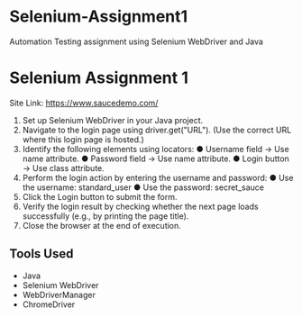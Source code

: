 # Selenium-Assignment1
Automation Testing assignment using Selenium WebDriver and Java

# Selenium Assignment 1
Site Link: https://www.saucedemo.com/
1. Set up Selenium WebDriver in your Java project.
2. Navigate to the login page using driver.get("URL"). (Use the correct URL where this login page is hosted.)
3. Identify the following elements using locators:
● Username field → Use name attribute.
● Password field → Use name attribute.
● Login button → Use class attribute.
4. Perform the login action by entering the username and password:
● Use the username: standard_user
● Use the password: secret_sauce
5. Click the Login button to submit the form.
6. Verify the login result by checking whether the next page loads successfully (e.g., by printing the page title).
7. Close the browser at the end of execution.

## Tools Used
- Java
- Selenium WebDriver
- WebDriverManager
- ChromeDriver
